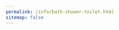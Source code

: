```yaml
---
permalink: /info/bath-shower-toilet.html
sitemap: false
---
```

<html>
	<head>
		<meta http-equiv="refresh" content="0; url=https://bicycletravellers.com/learn/bath-shower-toilet.html" />
	</head>
</html>